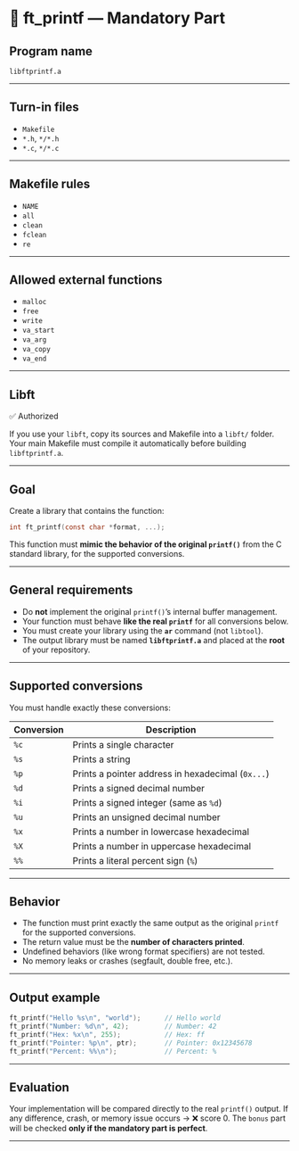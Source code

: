 
# 🧩 ft_printf — Mandatory Part

## **Program name**

`libftprintf.a`

---

## **Turn-in files**

* `Makefile`
* `*.h`, `*/*.h`
* `*.c`, `*/*.c`

---

## **Makefile rules**

* `NAME`
* `all`
* `clean`
* `fclean`
* `re`

---

## **Allowed external functions**

* `malloc`
* `free`
* `write`
* `va_start`
* `va_arg`
* `va_copy`
* `va_end`

---

## **Libft**

✅ Authorized

If you use your `libft`, copy its sources and Makefile into a `libft/` folder.
Your main Makefile must compile it automatically before building `libftprintf.a`.

---

## **Goal**

Create a library that contains the function:

```c
int ft_printf(const char *format, ...);
```

This function must **mimic the behavior of the original `printf()`** from the C standard library, for the supported conversions.

---

## **General requirements**

* Do **not** implement the original `printf()`’s internal buffer management.
* Your function must behave **like the real `printf`** for all conversions below.
* You must create your library using the **`ar`** command (not `libtool`).
* The output library must be named **`libftprintf.a`** and placed at the **root** of your repository.

---

## **Supported conversions**

You must handle exactly these conversions:

| Conversion | Description                                       |
| ---------- | ------------------------------------------------- |
| `%c`       | Prints a single character                         |
| `%s`       | Prints a string                                   |
| `%p`       | Prints a pointer address in hexadecimal (`0x...`) |
| `%d`       | Prints a signed decimal number                    |
| `%i`       | Prints a signed integer (same as `%d`)            |
| `%u`       | Prints an unsigned decimal number                 |
| `%x`       | Prints a number in lowercase hexadecimal          |
| `%X`       | Prints a number in uppercase hexadecimal          |
| `%%`       | Prints a literal percent sign (`%`)               |

---

## **Behavior**

* The function must print exactly the same output as the original `printf` for the supported conversions.
* The return value must be the **number of characters printed**.
* Undefined behaviors (like wrong format specifiers) are not tested.
* No memory leaks or crashes (segfault, double free, etc.).

---

## **Output example**

```c
ft_printf("Hello %s\n", "world");      // Hello world
ft_printf("Number: %d\n", 42);         // Number: 42
ft_printf("Hex: %x\n", 255);           // Hex: ff
ft_printf("Pointer: %p\n", ptr);       // Pointer: 0x12345678
ft_printf("Percent: %%\n");            // Percent: %
```

---

## **Evaluation**

Your implementation will be compared directly to the real `printf()` output.
If any difference, crash, or memory issue occurs → ❌ score 0.
The `bonus` part will be checked **only if the mandatory part is perfect**.

---
